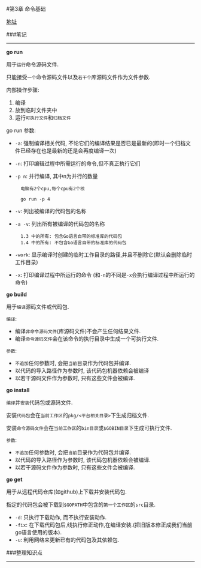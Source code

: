 #第3章 命令基础

[地址](http://www.imooc.com/learn/345 "地址")

###笔记

---

**go run**

用于`运行`命令源码文件.

只能接受`一个`命令源码文件以及`若干个`库源码文件作为文件参数.

内部操作步骤:

1. 编译 
2. 放到临时文件夹中
3. 运行`可执行文件`和`归档文件`

go run 参数:

* `-a`: 强制编译相关代码, 不论它们的编译结果是否已是最新的(即时一个归档文件已经存在也是最新的还是会再度编译一次)
* `-n`: 打印编辑过程中所需运行的命令,但不真正执行它们
* `-p n`: 并行编译, 其中n为并行的数量

		电脑有2个cpu,每个cpu有2个核
		
		go run -p 4

* `-v`: 列出被编译的代码包的名称
* `-a -v`: 列出所有被编译的代码包的名称

		1.3 中的所有: 包含Go语言自带的标准库的代码包
		1.4 中的所有: 不包含Go语言自带的标准库的代码包
		
* `-work`: 显示编译时创建的临时工作目录的路径,并且不删除它(默认会删除临时工作目录)
* `-x`: 打印编译过程中所运行的命令 (和`-n`的不同是`-x`会执行编译过程中所运行的命令)

**go build**

用于`编译`源码文件或代码包.

`编译`:

* 编译`非命令源码文件`(库源码文件)不会产生任何结果文件.
* 编译`命令源码文件`会在该命令的执行目录中生成一个可执行文件.

`参数`:

* `不追加`任何参数时, 会把`当前`目录作为代码包并编译.
* 以代码的导入路径作为参数时, 该代码包机器依赖会被编译
* 以若干源码文件作为参数时, 只有这些文件会被编译.

**go install**

`编译`并`安装`代码包或源码文件.

安装`代码包`会在`当前工作区`的`pkg/<平台相关目录>`下生成归档文件.

安装`命令源码文件`会在`当前工作区`的`bin目录`或`$GOBIN目录`下生成可执行文件.

`参数`:

* `不追加`任何参数时, 会把`当前`目录作为代码包并编译.
* 以代码的导入路径作为参数时, 该代码包机器依赖会被编译.
* 以若干源码文件作为参数时, 只有这些文件会被编译.

**go get**

用于从远程代码仓库(如github)上下载并安装代码包.

指定的代码包会被下载到`$GOPATH`中包含的`第一个工作区`的`src`目录.

* `-d`: 只执行下载动作, 而不执行安装动作.
* `-fix`: 在下载代码包后,线执行修正动作,在编译安装.(把旧版本修正成我们当前go语言使用的版本).
* `-u`: 利用网络来更新已有的代码包及其依赖包.

###整理知识点

---